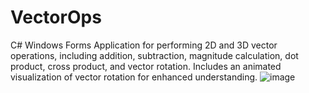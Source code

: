 # VectorOps
C# Windows Forms Application for performing 2D and 3D vector operations, including addition, subtraction, magnitude calculation, dot product, cross product, and vector rotation. Includes an animated visualization of vector rotation for enhanced understanding.
![image](https://github.com/user-attachments/assets/1c787844-4df8-430e-b579-1e7028a9f6fb)
